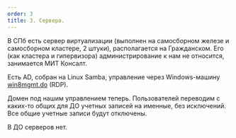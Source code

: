 ```yaml
---
order: 3
title: 3. Сервера.
---
```


В СПб есть сервер виртуализации (выполнен на самосборном железе и самосборном кластере, 2 штуки), располагается на Гражданском. Его (как кластера и гипервизора) администрирование к нам не относится, занимается МИТ Консалт.

Есть AD, собран на Linux Samba, управление через Windows-машину [win8mgmt.do](http://win8mgmt.do) (RDP).

Домен под нашим управлением теперь. Пользователей переводим с каких-то общих для ДО учетных записей на именные, без исключений. Все общие учетные записи будут отключены.

В ДО серверов нет.